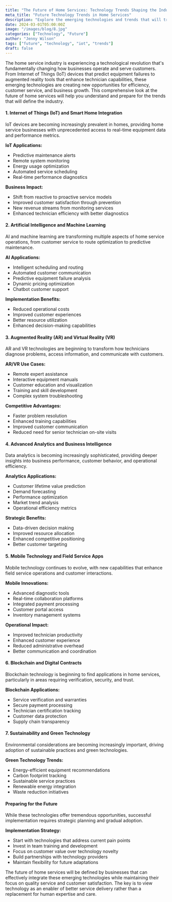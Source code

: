 ```yaml
---
title: "The Future of Home Services: Technology Trends Shaping the Industry"
meta_title: "Future Technology Trends in Home Services"
description: "Explore the emerging technologies and trends that will transform the home service industry, from IoT devices to augmented reality and predictive analytics."
date: 2024-03-01T05:00:00Z
image: "/images/blog/8.jpg"
categories: ["Technology", "Future"]
author: "Jenny Wilson"
tags: ["future", "technology", "iot", "trends"]
draft: false
---
```


The home service industry is experiencing a technological revolution that's fundamentally changing how businesses operate and serve customers. From Internet of Things (IoT) devices that predict equipment failures to augmented reality tools that enhance technician capabilities, these emerging technologies are creating new opportunities for efficiency, customer service, and business growth. This comprehensive look at the future of home services will help you understand and prepare for the trends that will define the industry.

#### 1. Internet of Things (IoT) and Smart Home Integration

IoT devices are becoming increasingly prevalent in homes, providing home service businesses with unprecedented access to real-time equipment data and performance metrics.

**IoT Applications:**
- Predictive maintenance alerts
- Remote system monitoring
- Energy usage optimization
- Automated service scheduling
- Real-time performance diagnostics

**Business Impact:**
- Shift from reactive to proactive service models
- Improved customer satisfaction through prevention
- New revenue streams from monitoring services
- Enhanced technician efficiency with better diagnostics

#### 2. Artificial Intelligence and Machine Learning

AI and machine learning are transforming multiple aspects of home service operations, from customer service to route optimization to predictive maintenance.

**AI Applications:**
- Intelligent scheduling and routing
- Automated customer communication
- Predictive equipment failure analysis
- Dynamic pricing optimization
- Chatbot customer support

**Implementation Benefits:**
- Reduced operational costs
- Improved customer experiences
- Better resource utilization
- Enhanced decision-making capabilities

#### 3. Augmented Reality (AR) and Virtual Reality (VR)

AR and VR technologies are beginning to transform how technicians diagnose problems, access information, and communicate with customers.

**AR/VR Use Cases:**
- Remote expert assistance
- Interactive equipment manuals
- Customer education and visualization
- Training and skill development
- Complex system troubleshooting

**Competitive Advantages:**
- Faster problem resolution
- Enhanced training capabilities
- Improved customer communication
- Reduced need for senior technician on-site visits

#### 4. Advanced Analytics and Business Intelligence

Data analytics is becoming increasingly sophisticated, providing deeper insights into business performance, customer behavior, and operational efficiency.

**Analytics Applications:**
- Customer lifetime value prediction
- Demand forecasting
- Performance optimization
- Market trend analysis
- Operational efficiency metrics

**Strategic Benefits:**
- Data-driven decision making
- Improved resource allocation
- Enhanced competitive positioning
- Better customer targeting

#### 5. Mobile Technology and Field Service Apps

Mobile technology continues to evolve, with new capabilities that enhance field service operations and customer interactions.

**Mobile Innovations:**
- Advanced diagnostic tools
- Real-time collaboration platforms
- Integrated payment processing
- Customer portal access
- Inventory management systems

**Operational Impact:**
- Improved technician productivity
- Enhanced customer experience
- Reduced administrative overhead
- Better communication and coordination

#### 6. Blockchain and Digital Contracts

Blockchain technology is beginning to find applications in home services, particularly in areas requiring verification, security, and trust.

**Blockchain Applications:**
- Service verification and warranties
- Secure payment processing
- Technician certification tracking
- Customer data protection
- Supply chain transparency

#### 7. Sustainability and Green Technology

Environmental considerations are becoming increasingly important, driving adoption of sustainable practices and green technologies.

**Green Technology Trends:**
- Energy-efficient equipment recommendations
- Carbon footprint tracking
- Sustainable service practices
- Renewable energy integration
- Waste reduction initiatives

#### Preparing for the Future

While these technologies offer tremendous opportunities, successful implementation requires strategic planning and gradual adoption.

**Implementation Strategy:**
- Start with technologies that address current pain points
- Invest in team training and development
- Focus on customer value over technology novelty
- Build partnerships with technology providers
- Maintain flexibility for future adaptations

The future of home services will be defined by businesses that can effectively integrate these emerging technologies while maintaining their focus on quality service and customer satisfaction. The key is to view technology as an enabler of better service delivery rather than a replacement for human expertise and care.
